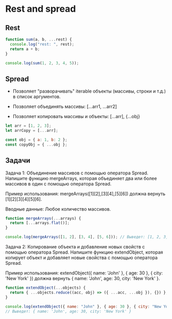 # Rest and spread

## Rest

```js
function sum(a, b, ...rest) {
  console.log("rest: ", rest);
  return a + b;
}

console.log(sum(1, 2, 3, 4, 5));
```

## Spread

- Позволяет "разворачивать" iterable объекты (массивы, строки и т.д.) в список аргументов.

- Позволяет объединять массивы: [...arr1, ...arr2]

- Позволяет копировать массивы и объекты: [...arr], {...obj}

```js
let arr = [1, 2, 3];
let arrCopy = [...arr];

const obj = { a: 1, b: 2 };
const copyObj = { ...obj };
```

## Задачи

Задача 1: Объединение массивов с помощью оператора Spread. Напишите функцию mergeArrays, которая объединяет два или более массивов в один с помощью оператора Spread.

Пример использования: mergeArrays([1][2],[3][4],[5][6]) должна вернуть [1][2][3][4][5][6].

Вводные данные: Любое количество массивов.

```js
function mergeArrays(...arrays) {
  return [...arrays.flat()];
}

console.log(mergeArrays([1, 2], [3, 4], [5, 6])); // Выведет: [1, 2, 3, 4, 5, 6]
```

Задача 2: Копирование объекта и добавление новых свойств с помощью оператора Spread. Напишите функцию extendObject, которая копирует объект и добавляет новые свойства с помощью оператора Spread.

Пример использования: extendObject({ name: 'John' }, { age: 30 }, { city: 'New York' }) должна вернуть { name: 'John', age: 30, city: 'New York' }.

```js
function extendObject(...objects) {
  return { ...objects.reduce((acc, obj) => ({ ...acc, ...obj }), {}) };
}

console.log(extendObject({ name: "John" }, { age: 30 }, { city: "New York" }));
// Выведет: { name: 'John', age: 30, city: 'New York' }
```

